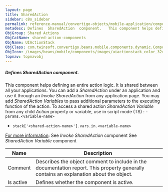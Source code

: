 ```yaml
---
layout: page
title: SharedAction
sidebar: c8o_sidebar
permalink: reference-manual/convertigo-objects/mobile-application/components/shared-action-components/sharedaction/
metadesc: Defines  SharedAction  component.   This component helps defining an entire action logic. It is shared between all your applications. You can add a  S
ObjGroup: Shared Actions
ObjCatName: shared-action-components
ObjName: UIActionStack
ObjClass: com.twinsoft.convertigo.beans.mobile.components.dynamic.ComponentManager$3
ObjIcon: /images/beans/mobile/components/images/uiactionstack_color_32x32.png
topnav: topnavobj
---
```

##### Defines <i>SharedAction</i> component. 
 This component helps defining an entire action logic. It is shared between all your applications.
You can add a <i>SharedAction</i> under an application and use it through an <i>Invoke SharedAction</i> from any application page.
You may add <i>SharedAction Variable</i>s to pass additional parameters to the executing function of the action.
To access a shared action <i>SharedAction Variable</i> from any child <i>Action</i> property or variable, use in script mode (TS) : - <code>params.&lt;variable-name&gt;</code>
 - <code>stack['&lt;shared-action-name&gt;'].vars.in.&lt;variable-name&gt;</code>

<u>For more information</u>:
See <i>Invoke SharedAction</i> component
See <i>SharedAction Variable</i> component

Name | Description 
--- | ---
Comment | Describes the object comment to include in the documentation report.  This property generally contains an explanation about the object. 
Is active | Defines whether the component is active. 

